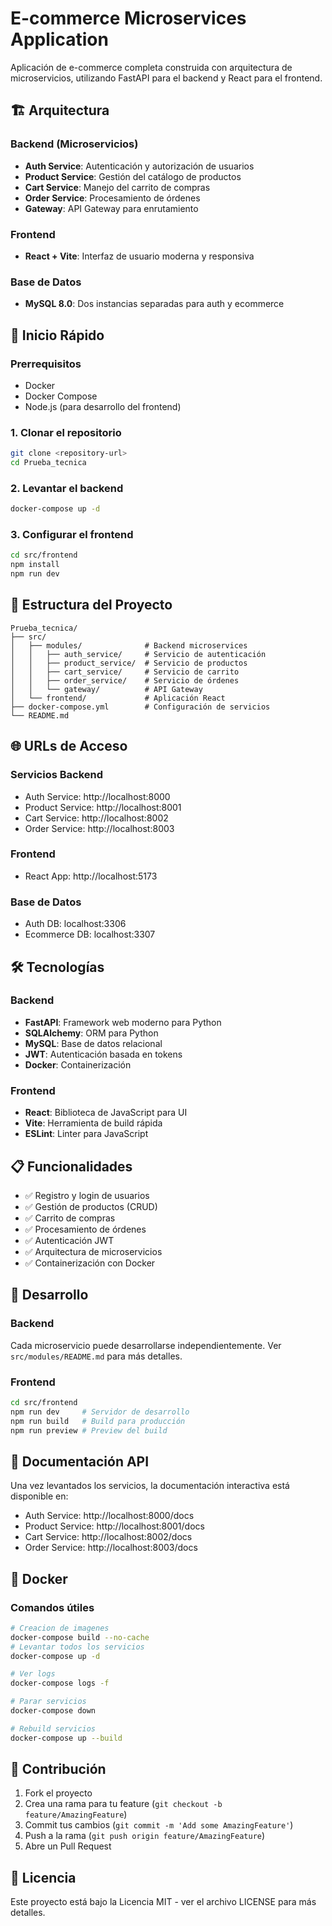 # E-commerce Microservices Application

Aplicación de e-commerce completa construida con arquitectura de microservicios, utilizando FastAPI para el backend y React para el frontend.

## 🏗️ Arquitectura

### Backend (Microservicios)
- **Auth Service**: Autenticación y autorización de usuarios
- **Product Service**: Gestión del catálogo de productos
- **Cart Service**: Manejo del carrito de compras
- **Order Service**: Procesamiento de órdenes
- **Gateway**: API Gateway para enrutamiento

### Frontend
- **React + Vite**: Interfaz de usuario moderna y responsiva

### Base de Datos
- **MySQL 8.0**: Dos instancias separadas para auth y ecommerce

## 🚀 Inicio Rápido

### Prerrequisitos
- Docker
- Docker Compose
- Node.js (para desarrollo del frontend)

### 1. Clonar el repositorio
```bash
git clone <repository-url>
cd Prueba_tecnica
```

### 2. Levantar el backend
```bash
docker-compose up -d
```

### 3. Configurar el frontend
```bash
cd src/frontend
npm install
npm run dev
```

## 📁 Estructura del Proyecto

```
Prueba_tecnica/
├── src/
│   ├── modules/              # Backend microservices
│   │   ├── auth_service/     # Servicio de autenticación
│   │   ├── product_service/  # Servicio de productos
│   │   ├── cart_service/     # Servicio de carrito
│   │   ├── order_service/    # Servicio de órdenes
│   │   └── gateway/          # API Gateway
│   └── frontend/             # Aplicación React
├── docker-compose.yml        # Configuración de servicios
└── README.md
```

## 🌐 URLs de Acceso

### Servicios Backend
- Auth Service: http://localhost:8000
- Product Service: http://localhost:8001
- Cart Service: http://localhost:8002
- Order Service: http://localhost:8003

### Frontend
- React App: http://localhost:5173

### Base de Datos
- Auth DB: localhost:3306
- Ecommerce DB: localhost:3307

## 🛠️ Tecnologías

### Backend
- **FastAPI**: Framework web moderno para Python
- **SQLAlchemy**: ORM para Python
- **MySQL**: Base de datos relacional
- **JWT**: Autenticación basada en tokens
- **Docker**: Containerización

### Frontend
- **React**: Biblioteca de JavaScript para UI
- **Vite**: Herramienta de build rápida
- **ESLint**: Linter para JavaScript

## 📋 Funcionalidades

- ✅ Registro y login de usuarios
- ✅ Gestión de productos (CRUD)
- ✅ Carrito de compras
- ✅ Procesamiento de órdenes
- ✅ Autenticación JWT
- ✅ Arquitectura de microservicios
- ✅ Containerización con Docker

## 🔧 Desarrollo

### Backend
Cada microservicio puede desarrollarse independientemente. Ver `src/modules/README.md` para más detalles.

### Frontend
```bash
cd src/frontend
npm run dev     # Servidor de desarrollo
npm run build   # Build para producción
npm run preview # Preview del build
```

## 📝 Documentación API

Una vez levantados los servicios, la documentación interactiva está disponible en:
- Auth Service: http://localhost:8000/docs
- Product Service: http://localhost:8001/docs
- Cart Service: http://localhost:8002/docs
- Order Service: http://localhost:8003/docs

## 🐳 Docker

### Comandos útiles
```bash
# Creacion de imagenes
docker-compose build --no-cache
# Levantar todos los servicios
docker-compose up -d

# Ver logs
docker-compose logs -f

# Parar servicios
docker-compose down

# Rebuild servicios
docker-compose up --build
```

## 🤝 Contribución

1. Fork el proyecto
2. Crea una rama para tu feature (`git checkout -b feature/AmazingFeature`)
3. Commit tus cambios (`git commit -m 'Add some AmazingFeature'`)
4. Push a la rama (`git push origin feature/AmazingFeature`)
5. Abre un Pull Request

## 📄 Licencia

Este proyecto está bajo la Licencia MIT - ver el archivo LICENSE para más detalles.
